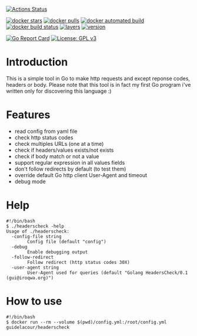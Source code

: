 [![Actions Status](https://github.com/guikcd/headerscheck/workflows/Go/badge.svg)](https://github.com/guikcd/headerscheck/actions)

[![docker stars](https://img.shields.io/docker/stars/guidelacour/headerscheck.svg)](https://hub.docker.com/r/guidelacour/headerscheck/) [![docker pulls](https://img.shields.io/docker/pulls/guidelacour/headerscheck.svg)](https://hub.docker.com/r/guidelacour/headerscheck/) [![docker automated build](https://img.shields.io/docker/automated/guidelacour/headerscheck.svg)](https://hub.docker.com/r/guidelacour/headerscheck/) [![docker build status](https://img.shields.io/docker/build/guidelacour/headerscheck.svg)](https://hub.docker.com/r/guidelacour/headerscheck/)
[![layers](https://images.microbadger.com/badges/image/guidelacour/headerscheck.svg)](https://microbadger.com/images/guidelacour/headerscheck "Get your own image badge on microbadger.com") [![version](https://images.microbadger.com/badges/version/guidelacour/headerscheck.svg)](https://microbadger.com/images/guidelacour/headerscheck "Get your own version badge on microbadger.com")

[![Go Report Card](https://goreportcard.com/badge/github.com/guikcd/headerscheck)](https://goreportcard.com/report/github.com/guikcd/headerscheck) [![License: GPL v3](https://img.shields.io/badge/License-GPL%20v3-blue.svg)](https://www.gnu.org/licenses/gpl-3.0)



Introduction
==========

This is a simple tool in Go to make http requests and except reponse codes, headers or body.
Please note that this tool is in fact my first Go program i've written only for discovering this language :)

Features
=======

* read config from yaml file
* check http status codes
* check multiples URLs (one at a time)
* check if headers/values exists/not exists
* check if body match or not a value
* support regular expression in all values fields
* don't follow redirects by default (to test them)
* override default Go http client User-Agent and timeout
* debug mode

Help
====

```
#!/bin/bash
$ ./headerscheck -help
Usage of ./headerscheck:
  -config-file string
        Config file (default "config")
  -debug
        Enable debugging output
  -follow-redirect
        Follow redirect (http status codes 30X)
  -user-agent string
        User-Agent used for queries (default "Golang HeadersCheck/0.1 (gui@iroqwa.org)")
```

How to use
=========

```
#!/bin/bash
$ docker run --rm --volume $(pwd)/config.yml:/root/config.yml guidelacour/headerscheck
```
